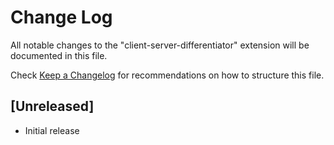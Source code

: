 # Change Log

All notable changes to the "client-server-differentiator" extension will be documented in this file.

Check [Keep a Changelog](http://keepachangelog.com/) for recommendations on how to structure this file.

## [Unreleased]

- Initial release